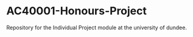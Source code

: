 # AC40001-Honours-Project
Repository for the Individual Project module at the university of dundee. 
